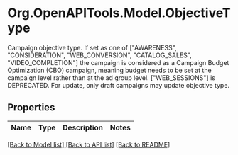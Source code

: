 # Org.OpenAPITools.Model.ObjectiveType
Campaign objective type. If set as one of [\"AWARENESS\", \"CONSIDERATION\", \"WEB_CONVERSION\", \"CATALOG_SALES\", \"VIDEO_COMPLETION\"] the campaign is considered as a Campaign Budget Optimization (CBO) campaign, meaning budget needs to be set at the campaign level rather than at the ad group level. [\"WEB_SESSIONS\"] is DEPRECATED. For update, only draft campaigns may update objective type.

## Properties

Name | Type | Description | Notes
------------ | ------------- | ------------- | -------------

[[Back to Model list]](../README.md#documentation-for-models) [[Back to API list]](../README.md#documentation-for-api-endpoints) [[Back to README]](../README.md)

